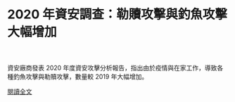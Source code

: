 # 2020 年資安調查：勒贖攻擊與釣魚攻擊大幅增加

<!--more-->
<!--51-->
<br><br/>
資安廠商發表 2020 年度資安攻擊分析報告，指出由於疫情與在家工作，導致各種釣魚攻擊與勒贖攻擊，數量較 2019 年大幅增加。


[閱讀全文](https://www.twcert.org.tw/tw/cp-104-4392-82934-1.html)
